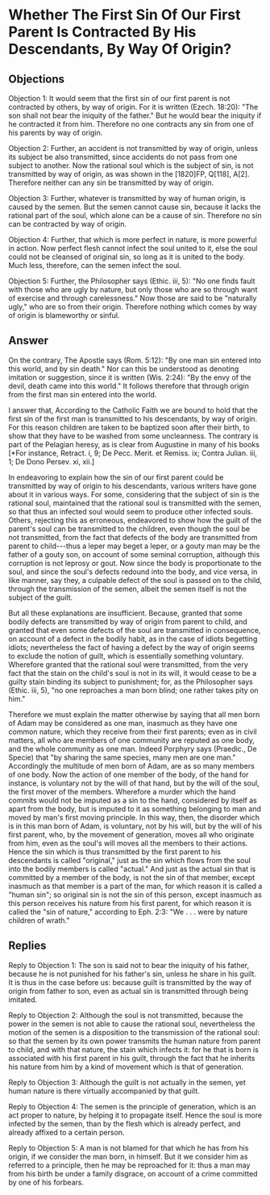 # Whether The First Sin Of Our First Parent Is Contracted By His Descendants, By Way Of Origin?

## Objections

Objection 1: It would seem that the first sin of our first parent is not contracted by others, by way of origin. For it is written (Ezech. 18:20): "The son shall not bear the iniquity of the father." But he would bear the iniquity if he contracted it from him. Therefore no one contracts any sin from one of his parents by way of origin.

Objection 2: Further, an accident is not transmitted by way of origin, unless its subject be also transmitted, since accidents do not pass from one subject to another. Now the rational soul which is the subject of sin, is not transmitted by way of origin, as was shown in the [1820]FP, Q[118], A[2]. Therefore neither can any sin be transmitted by way of origin.

Objection 3: Further, whatever is transmitted by way of human origin, is caused by the semen. But the semen cannot cause sin, because it lacks the rational part of the soul, which alone can be a cause of sin. Therefore no sin can be contracted by way of origin.

Objection 4: Further, that which is more perfect in nature, is more powerful in action. Now perfect flesh cannot infect the soul united to it, else the soul could not be cleansed of original sin, so long as it is united to the body. Much less, therefore, can the semen infect the soul.

Objection 5: Further, the Philosopher says (Ethic. iii, 5): "No one finds fault with those who are ugly by nature, but only those who are so through want of exercise and through carelessness." Now those are said to be "naturally ugly," who are so from their origin. Therefore nothing which comes by way of origin is blameworthy or sinful.

## Answer

On the contrary, The Apostle says (Rom. 5:12): "By one man sin entered into this world, and by sin death." Nor can this be understood as denoting imitation or suggestion, since it is written (Wis. 2:24): "By the envy of the devil, death came into this world." It follows therefore that through origin from the first man sin entered into the world.

I answer that, According to the Catholic Faith we are bound to hold that the first sin of the first man is transmitted to his descendants, by way of origin. For this reason children are taken to be baptized soon after their birth, to show that they have to be washed from some uncleanness. The contrary is part of the Pelagian heresy, as is clear from Augustine in many of his books [*For instance, Retract. i, 9; De Pecc. Merit. et Remiss. ix; Contra Julian. iii, 1; De Dono Persev. xi, xii.]

In endeavoring to explain how the sin of our first parent could be transmitted by way of origin to his descendants, various writers have gone about it in various ways. For some, considering that the subject of sin is the rational soul, maintained that the rational soul is transmitted with the semen, so that thus an infected soul would seem to produce other infected souls. Others, rejecting this as erroneous, endeavored to show how the guilt of the parent's soul can be transmitted to the children, even though the soul be not transmitted, from the fact that defects of the body are transmitted from parent to child---thus a leper may beget a leper, or a gouty man may be the father of a gouty son, on account of some seminal corruption, although this corruption is not leprosy or gout. Now since the body is proportionate to the soul, and since the soul's defects redound into the body, and vice versa, in like manner, say they, a culpable defect of the soul is passed on to the child, through the transmission of the semen, albeit the semen itself is not the subject of the guilt.

But all these explanations are insufficient. Because, granted that some bodily defects are transmitted by way of origin from parent to child, and granted that even some defects of the soul are transmitted in consequence, on account of a defect in the bodily habit, as in the case of idiots begetting idiots; nevertheless the fact of having a defect by the way of origin seems to exclude the notion of guilt, which is essentially something voluntary. Wherefore granted that the rational soul were transmitted, from the very fact that the stain on the child's soul is not in its will, it would cease to be a guilty stain binding its subject to punishment; for, as the Philosopher says (Ethic. iii, 5), "no one reproaches a man born blind; one rather takes pity on him."

Therefore we must explain the matter otherwise by saying that all men born of Adam may be considered as one man, inasmuch as they have one common nature, which they receive from their first parents; even as in civil matters, all who are members of one community are reputed as one body, and the whole community as one man. Indeed Porphyry says (Praedic., De Specie) that "by sharing the same species, many men are one man." Accordingly the multitude of men born of Adam, are as so many members of one body. Now the action of one member of the body, of the hand for instance, is voluntary not by the will of that hand, but by the will of the soul, the first mover of the members. Wherefore a murder which the hand commits would not be imputed as a sin to the hand, considered by itself as apart from the body, but is imputed to it as something belonging to man and moved by man's first moving principle. In this way, then, the disorder which is in this man born of Adam, is voluntary, not by his will, but by the will of his first parent, who, by the movement of generation, moves all who originate from him, even as the soul's will moves all the members to their actions. Hence the sin which is thus transmitted by the first parent to his descendants is called "original," just as the sin which flows from the soul into the bodily members is called "actual." And just as the actual sin that is committed by a member of the body, is not the sin of that member, except inasmuch as that member is a part of the man, for which reason it is called a "human sin"; so original sin is not the sin of this person, except inasmuch as this person receives his nature from his first parent, for which reason it is called the "sin of nature," according to Eph. 2:3: "We . . . were by nature children of wrath."

## Replies

Reply to Objection 1: The son is said not to bear the iniquity of his father, because he is not punished for his father's sin, unless he share in his guilt. It is thus in the case before us: because guilt is transmitted by the way of origin from father to son, even as actual sin is transmitted through being imitated.

Reply to Objection 2: Although the soul is not transmitted, because the power in the semen is not able to cause the rational soul, nevertheless the motion of the semen is a disposition to the transmission of the rational soul: so that the semen by its own power transmits the human nature from parent to child, and with that nature, the stain which infects it: for he that is born is associated with his first parent in his guilt, through the fact that he inherits his nature from him by a kind of movement which is that of generation.

Reply to Objection 3: Although the guilt is not actually in the semen, yet human nature is there virtually accompanied by that guilt.

Reply to Objection 4: The semen is the principle of generation, which is an act proper to nature, by helping it to propagate itself. Hence the soul is more infected by the semen, than by the flesh which is already perfect, and already affixed to a certain person.

Reply to Objection 5: A man is not blamed for that which he has from his origin, if we consider the man born, in himself. But it we consider him as referred to a principle, then he may be reproached for it: thus a man may from his birth be under a family disgrace, on account of a crime committed by one of his forbears.